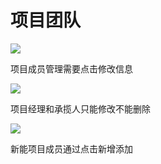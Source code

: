 # 项目团队

![](<../../../.gitbook/assets/image (4).png>)

项目成员管理需要点击修改信息

![](<../../../.gitbook/assets/image (1).png>)

项目经理和承揽人只能修改不能删除

![](<../../../.gitbook/assets/image (28).png>)

新能项目成员通过点击新增添加
